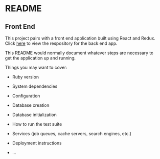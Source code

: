 # README

## Front End

This project pairs with a front end application built using React and Redux.  Click [here](https://www.github.com/MatthewSerre/bookmark-frontend) to view the respository for the back end app.

This README would normally document whatever steps are necessary to get the
application up and running.

Things you may want to cover:

* Ruby version

* System dependencies

* Configuration

* Database creation

* Database initialization

* How to run the test suite

* Services (job queues, cache servers, search engines, etc.)

* Deployment instructions

* ...
